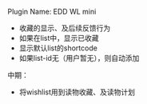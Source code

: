Plugin Name: EDD WL mini

- 收藏的显示、及后续反馈行为
- 如果在list中，显示已收藏
- 显示默认list的shortcode
- 如果list-id无（用户暂无），则自动添加

中期：

- 将wishlist用到读物收藏、及读物计划